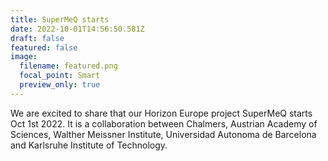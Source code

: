```yaml
---
title: SuperMeQ starts
date: 2022-10-01T14:56:50.581Z
draft: false
featured: false
image:
  filename: featured.png
  focal_point: Smart
  preview_only: true
---
```

We are excited to share that our Horizon Europe project SuperMeQ starts Oct 1st 2022. It is a collaboration between Chalmers, Austrian Academy of Sciences, Walther Meissner Institute, Universidad Autonoma de Barcelona and Karlsruhe Institute of Technology.